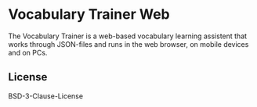 # Vocabulary Trainer Web

The Vocabulary Trainer is a web-based vocabulary learning assistent that works through JSON-files
and runs in the web browser, on mobile devices and on PCs.

## License

BSD-3-Clause-License

